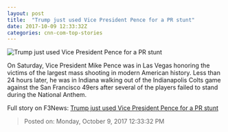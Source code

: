 ```yaml
---
layout: post
title:  "Trump just used Vice President Pence for a PR stunt"
date: 2017-10-09 12:33:32Z
categories: cnn-com-top-stories
---
```


![Trump just used Vice President Pence for a PR stunt](http://i2.cdn.cnn.com/cnnnext/dam/assets/170730135719-mike-pence-donald-trump-super-tease.jpg)

On Saturday, Vice President Mike Pence was in Las Vegas honoring the victims of the largest mass shooting in modern American history. Less than 24 hours later, he was in Indiana walking out of the Indianapolis Colts game against the San Francisco 49ers after several of the players failed to stand during the National Anthem.


Full story on F3News: [Trump just used Vice President Pence for a PR stunt](http://www.f3nws.com/n/znExeC)

> Posted on: Monday, October 9, 2017 12:33:32 PM

